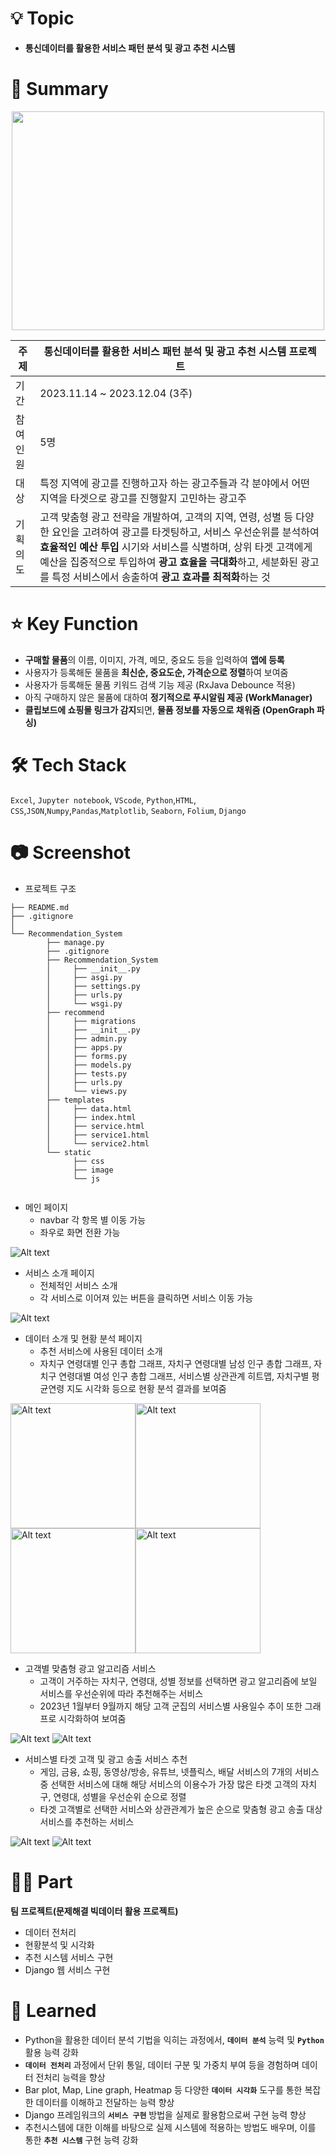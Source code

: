 

# 💡 Topic

- **통신데이터를 활용한 서비스 패턴 분석 및 광고 추천 시스템**

# 📝 Summary

<p align="center">
  <img src="https://raw.githubusercontent.com/devgusdl/Semi_Project/main/data/video.gif" width="500" height="350">
</p>

|주제|통신데이터를 활용한 서비스 패턴 분석 및 광고 추천 시스템 프로젝트|
|---|---|
|기간|2023.11.14 ~ 2023.12.04 (3주)|
|참여 인원|5명|
|대상|특정 지역에 광고를 진행하고자 하는 광고주들과 각 분야에서 어떤 지역을 타겟으로 광고를 진행할지 고민하는 광고주|
|기획의도|고객 맞춤형 광고 전략을 개발하여, 고객의 지역, 연령, 성별 등 다양한 요인을 고려하여 광고를 타겟팅하고, 서비스 우선순위를 분석하여 **효율적인 예산 투입** 시기와 서비스를 식별하며, 상위 타겟 고객에게 예산을 집중적으로 투입하여 **광고 효율을 극대화**하고, 세분화된 광고를 특정 서비스에서 송출하여 **광고 효과를 최적화**하는 것|


# ⭐️ Key Function

- **구매할 물품**의 이름, 이미지, 가격, 메모, 중요도 등을 입력하여 **앱에 등록**
- 사용자가 등록해둔 물품을 **최신순, 중요도순, 가격순으로 정렬**하여 보여줌
- 사용자가 등록해둔 물품 키워드 검색 기능 제공 (RxJava Debounce 적용)
- 아직 구매하지 않은 물품에 대하여 **정기적으로 푸시알림 제공 (WorkManager)**
- **클립보드에 쇼핑몰 링크가 감지**되면, **물품 정보를 자동으로 채워줌 (OpenGraph 파싱)**

# 🛠 Tech Stack 

`Excel`, `Jupyter notebook`, `VScode`, `Python`,`HTML`, `CSS`,`JSON`,`Numpy`,`Pandas`,`Matplotlib`, `Seaborn`, `Folium`, `Django`

# 📷 Screenshot

- 프로젝트 구조

```
├── README.md
├── .gitignore
│
└── Recommendation_System
        ├── manage.py
        ├── .gitignore
        ├── Recommendation_System
        │     ├── __init__.py
        │     ├── asgi.py
        │     ├── settings.py
        │     ├── urls.py
        │     └── wsgi.py
        ├── recommend
        │     ├── migrations
        │     ├── __init__.py
        │     ├── admin.py
        │     ├── apps.py
        │     ├── forms.py
        │     ├── models.py
        │     ├── tests.py
        │     ├── urls.py
        │     └── views.py
        ├── templates
        │     ├── data.html
        │     ├── index.html
        │     ├── service.html
        │     ├── service1.html
        │     └── service2.html
        └── static
              ├── css
              ├── image
              └── js
        
```


- 메인 페이지
  - navbar 각 항목 별 이동 가능
  - 좌우로 화면 전환 가능
  
 <img src="data/image/1.JPG" alt="Alt text"/>
  
- 서비스 소개 페이지
  - 전체적인 서비스 소개
  - 각 서비스로 이어져 있는 버튼을 클릭하면 서비스 이동 가능

<img src="data/image/2.JPG" alt="Alt text"/>

- 데이터 소개 및 현황 분석 페이지
  - 추천 서비스에 사용된 데이터 소개
  - 자치구 연령대별 인구 총합 그래프, 자치구 연령대별 남성 인구 총합 그래프, 자치구 연령대별 여성 인구 총합 그래프, 서비스별 상관관계 히트맵, 자치구별 평균연령 지도 시각화 등으로 현황 분석 결과를 보여줌

<img src="data/image/image-5.png" alt="Alt text" style="width: 200px; height: auto;" /><img src="data/image/image-6.png" alt="Alt text" style="width: 200px; height: auto;" />
<img src="data/image/image-7.png" alt="Alt text" style="width: 200px; height: auto;" /><img src="data/image/image-8.png" alt="Alt text" style="width: 200px; height: auto;" />



- 고객별 맞춤형 광고 알고리즘 서비스
  - 고객이 거주하는 자치구, 연령대, 성별 정보를 선택하면 광고 알고리즘에 보일 서비스를 우선순위에 따라 추천해주는 서비스
  - 2023년 1월부터 9월까지 해당 고객 군집의 서비스별 사용일수 추이 또한 그래프로 시각화하여 보여줌

<img src="data/image/6.JPG" alt="Alt text"/>
<img src="data/image/7.JPG" alt="Alt text"/>

- 서비스별 타겟 고객 및 광고 송출 서비스 추천
  - 게임, 금융, 쇼핑, 동영상/방송, 유튜브, 넷플릭스, 배달 서비스의 7개의 서비스 중 선택한 서비스에 대해 해당 서비스의 이용수가 가장 많은 타겟 고객의 자치구, 연령대, 성별을 우선순위 순으로 정렬
  - 타겟 고객별로 선택한 서비스와 상관관계가 높은 순으로 맞춤형 광고 송출 대상 서비스를 추천하는 서비스

<img src="data/image/8.JPG" alt="Alt text"/>
<img src="data/image/9.JPG" alt="Alt text"/>

# 🤚🏻 Part

**팀 프로젝트(문제해결 빅데이터 활용 프로젝트)**
- 데이터 전처리
- 현황분석 및 시각화
- 추천 시스템 서비스 구현
- Django 웹 서비스 구현

# 🤔 Learned

- Python을 활용한 데이터 분석 기법을 익히는 과정에서, **`데이터 분석`** 능력 및 **`Python`** 활용 능력 강화
- **`데이터 전처리`** 과정에서 단위 통일, 데이터 구분 및 가중치 부여 등을 경험하며 데이터 전처리 능력을 향상
- Bar plot, Map, Line graph, Heatmap 등 다양한 **`데이터 시각화`** 도구를 통한 복잡한 데이터를 이해하고 전달하는 능력 향상
- Django 프레임워크의 **`서비스 구현`** 방법을 실제로 활용함으로써 구현 능력 향상
- 추천시스템에 대한 이해를 바탕으로 실제 시스템에 적용하는 방법도 배우며, 이를 통한 **`추천 시스템`** 구현 능력 강화

